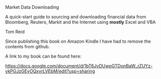 Market Data Downloading

A quick-start guide to sourcing and downloading financial data from
Bloomberg, Reuters, Markit and the Internet using **mostly** Excel and VBA

Tom Reid

Since publishing this book on Amazon Kindle I have had to remove the contents from github.

A link to my book can be found here:

https://docs.google.com/document/d/1bT6JyDUwpGTDonBaW_rZUYz-ykPGJzGEyOQxvrLVEbM/edit?usp=sharing
